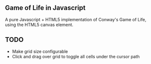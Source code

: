 ## Game of Life in Javascript

A pure Javascript + HTML5 implementation of Conway's Game of Life, using the
HTML5 canvas element. 

## TODO

* Make grid size configurable
* Click and drag over grid to toggle all cells under the cursor path
